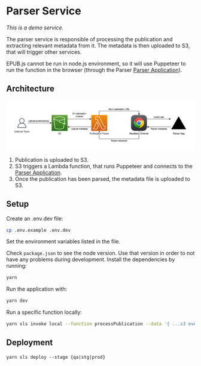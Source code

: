 # Parser Service

_This is a demo service._

The parser service is responsible of processing the publication and extracting relevant metadata from it. The metadata is then uploaded to S3, that will trigger other services.

EPUB.js cannot be run in node.js environment, so it will use Puppeteer to run the function in the browser (through the Parser [Parser Application](packages/parser-app/README.md)).

## Architecture

![Parser Service architecture](docs/diagram.jpg?raw=true 'Parser Service architecture')

1. Publication is uploaded to S3.
1. S3 triggers a Lambda function, that runs Puppeteer and connects to the [Parser Application](packages/parser-app/README.md).
1. Once the publication has been parsed, the metadata file is uploaded to S3.

## Setup

Create an .env.dev file:

```sh
cp .env.example .env.dev
```

Set the environment variables listed in the file.

Check `package.json` to see the node version. Use that version in order to not have any problems during development. Install the dependencies by running:

```sh
yarn
```

Run the application with:

```sh
yarn dev
```

Run a specific function locally:

```sh
yarn sls invoke local --function processPublication --data '{ ...s3 event }'
```

## Deployment

```
yarn sls deploy --stage {qa|stg|prod}
```
